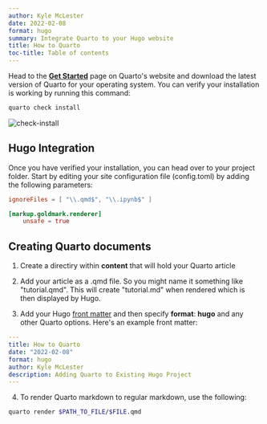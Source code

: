```yaml
---
author: Kyle McLester
date: 2022-02-08
format: hugo
summary: Integrate Quarto to your Hugo website
title: How to Quarto
toc-title: Table of contents
---
```


Head to the **[Get Started](https://quarto.org/docs/getting-started/)**
page on Quarto's website and download the latest version of Quarto for
your operating system. You can verify your installation is working by
running this command:

``` bash
quarto check install
```

![check-install](/quarto-check-install.png)

## Hugo Integration

Once you have verified your installation, you can head over to your
project folder. Start by editing your site configuration file
(config.toml) by adding the following parameters:

``` toml
ignoreFiles = [ "\\.qmd$", "\\.ipynb$" ]

[markup.goldmark.renderer]
    unsafe = true
```

## Creating Quarto documents

1.  Create a directiry within **content** that will hold your Quarto
    article

2.  Add your article as a .qmd file. So you might name it something like
    "tutorial.qmd". This will create "tutorial.md" when rendered which
    is then displayed by Hugo.

3.  Add your Hugo [front
    matter](https://gohugo.io/content-management/front-matter/) and then
    specify **format**: **hugo** and any other Quarto options. Here's an
    example front matter:

``` yaml
---
title: How to Quarto
date: "2022-02-08"
format: hugo
author: Kyle McLester
description: Adding Quarto to Existing Hugo Project
---
```

4.  To render Quarto markdown to regular markdown, use the following:

``` bash
quarto render $PATH_TO_FILE/$FILE.qmd
```
